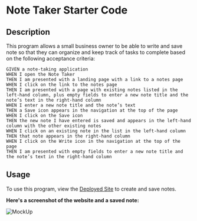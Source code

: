 # Note Taker Starter Code

## Description
This program allows a small business owner to be able to write and save note so that they can organize and keep track of tasks to complete based on the following acceptance criteria:

```
GIVEN a note-taking application
WHEN I open the Note Taker
THEN I am presented with a landing page with a link to a notes page
WHEN I click on the link to the notes page
THEN I am presented with a page with existing notes listed in the left-hand column, plus empty fields to enter a new note title and the note’s text in the right-hand column
WHEN I enter a new note title and the note’s text
THEN a Save icon appears in the navigation at the top of the page
WHEN I click on the Save icon
THEN the new note I have entered is saved and appears in the left-hand column with the other existing notes
WHEN I click on an existing note in the list in the left-hand column
THEN that note appears in the right-hand column
WHEN I click on the Write icon in the navigation at the top of the page
THEN I am presented with empty fields to enter a new note title and the note’s text in the right-hand column
```
 

## Usage
To use this program, view the [Deployed Site](https://watch.screencastify.com/v/VQDZpbuMN6kgBjh21NRp) to create and save notes.

**Here's a screenshot of the website and a saved note:**

![MockUp](./images/Mock%20Up%20of%20Team%20Profile%20Generator.png)

